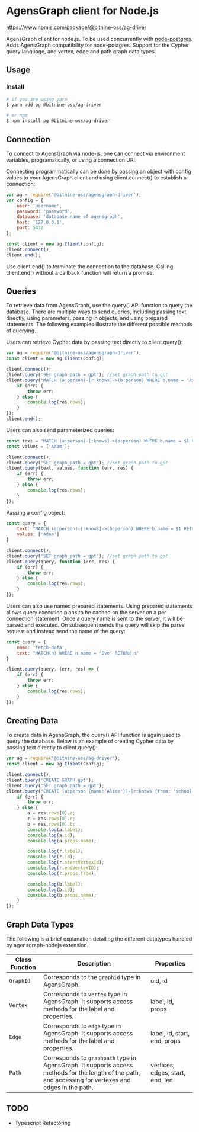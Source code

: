 # AgensGraph client for Node.js
https://www.npmjs.com/package/@bitnine-oss/ag-driver

AgensGraph client for node.js. To be used concurrently with [node-postgres](https://github.com/brianc/node-postgres).
Adds AgensGraph compatibility for node-postgres. Support for the Cypher query language, and vertex, edge and path graph
data types.

## Usage

### Install

```sh
# if you are using yarn
$ yarn add pg @bitnine-oss/ag-driver

# or npm
$ npm install pg @bitnine-oss/ag-driver
```

## Connection

To connect to AgensGraph via node-js, one can connect via environment variables, programatically, or using a connection
URI.

Connecting programmatically can be done by passing an object with config values to your AgensGraph client and using
client.connect() to establish a connection:

```js
var ag = require('@bitnine-oss/agensgraph-driver');
var config = {
    user: 'username',
    password: 'password',
    database: 'database name of agensgraph',
    host: '127.0.0.1',
    port: 5432
};

const client = new ag.Client(config);
client.connect();
client.end();
```

Use client.end() to terminate the connection to the database. Calling client.end() without a callback function will
return a promise.

## Queries

To retrieve data from AgensGraph, use the query() API function to query the database. There are multiple ways to send
queries, including passing text directly, using parameters, passing in objects, and using prepared statements. The
following examples illustrate the different possible methods of querying.

Users can retrieve Cypher data by passing text directly to client.query():

```js
var ag = require('@bitnine-oss/agensgraph-driver');
const client = new ag.Client(Config);

client.connect();
client.query('SET graph_path = gpt'); //set graph path to gpt
client.query("MATCH (a:person)-[r:knows]->(b:person) WHERE b.name = 'Adam' RETURN a,r,b;", function (err, res) {
    if (err) {
        throw err;
    } else {
        console.log(res.rows);
    }
});
client.end();
```

Users can also send parameterized queries:

```js
const text = "MATCH (a:person)-[:knows]->(b:person) WHERE b.name = $1 RETURN a;"
const values = ['Adam'];

client.connect();
client.query('SET graph_path = gpt'); //set graph path to gpt
client.query(text, values, function (err, res) {
    if (err) {
        throw err;
    } else {
        console.log(res.rows);
    }
});
```

Passing a config object:

```js
const query = {
    text: "MATCH (a:person)-[:knows]->(b:person) WHERE b.name = $1 RETURN a;",
    values: ['Adam']
}

client.connect();
client.query('SET graph_path = gpt'); //set graph path to gpt
client.query(query, function (err, res) {
    if (err) {
        throw err;
    } else {
        console.log(res.rows);
    }
});
```

Users can also use named prepared statements. Using prepared statements allows query execution plans to be cached on the
server on a per connection statement. Once a query name is sent to the server, it will be parsed and executed. On
subsequent sends the query will skip the parse request and instead send the name of the query:

```js
const query = {
    name: 'fetch-data',
    text: "MATCH(n) WHERE n.name = 'Eve' RETURN n"
}

client.query(query, (err, res) => {
    if (err) {
        throw err;
    } else {
        console.log(res.rows);
    }
});

```

## Creating Data

To create data in AgensGraph, the query() API function is again used to query the database. Below is an example of
creating Cypher data by passing text directly to client.query():

```js
var ag = require('@bitnine-oss/ag-driver');
const client = new ag.Client(Config);

client.connect();
client.query('CREATE GRAPH gpt');
client.query('SET graph_path = gpt');
client.query("CREATE (a:person {name:'Alice'})-[r:knows {from: 'school'}]->(b:person {name: 'Bob'}) RETURN a,r,b", function (err, res) {
    if (err) {
        throw err;
    } else {
        a = res.rows[0].a;
        r = res.rows[0].r;
        b = res.rows[0].b;
        console.log(a.label);
        console.log(a.id);
        console.log(a.props.name);

        console.log(r.label);
        console.log(r.id);
        console.log(r.startVertexId);
        console.log(r.endVertexID);
        console.log(r.props.from);

        console.log(b.label);
        console.log(b.id);
        console.log(b.props.name);
    }
});

```

## Graph Data Types

The following is a brief explanation detailing the different datatypes handled by agensgraph-nodejs extension.

| Class Function    | Description     | Properties      |
| ------------------| --------------- | --------------- |
| `GraphId`    | Corresponds to the `graphid` type in AgensGraph. | oid, id
| `Vertex`     |Corresponds to `vertex` type in AgensGraph. It supports access methods for the label and properties. | label, id, props
| `Edge`       | Corresponds to `edge` type in AgensGraph. It supports access methods for the label and properties. | label, id, start, end, props
| `Path`       | Corresponds to `graphpath` type in AgensGraph. It supports access methods for the length of the path, and accessing for vertexes and edges in the path. | vertices, edges, start, end, len

## TODO

- Typescript Refactoring
